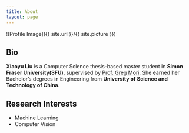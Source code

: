 ```yaml
---
title: About
layout: page
---
```

![Profile Image]({{ site.url }}/{{ site.picture }})

## Bio
**Xiaoyu Liu** is a Computer Science thesis-based master student in **Simon Fraser University(SFU)**, supervised by [Prof. Greg Mori](https://www.cs.sfu.ca/~mori/). She earned her Bachelor’s degrees in Engineering from **University of Science and Technology of China**. 

## Research Interests
- Machine Learning
- Computer Vision
